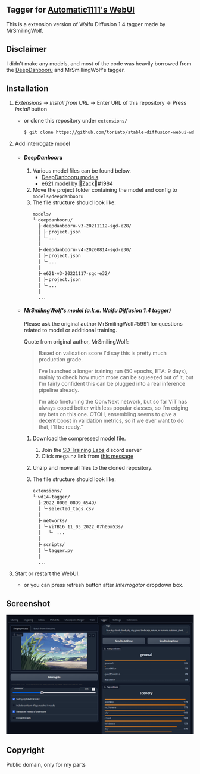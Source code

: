 Tagger for [Automatic1111's WebUI](https://github.com/AUTOMATIC1111/stable-diffusion-webui)
---
This is a extension version of Waifu Diffusion 1.4 tagger made by MrSmilingWolf.

## Disclaimer
I didn't make any models, and most of the code was heavily borrowed from the [DeepDanbooru](https://github.com/KichangKim/DeepDanbooru) and MrSmillingWolf's tagger.

## Installation
1. *Extensions* -> *Install from URL* -> Enter URL of this repository -> Press *Install* button
   - or clone this repository under `extensions/`
      ```sh
      $ git clone https://github.com/toriato/stable-diffusion-webui-wd14-tagger.git extensions/wd14-tagger
      ```

1. Add interrogate model
   - #### *DeepDanbooru*
      1. Various model files can be found below.
         - [DeepDanbooru models](https://github.com/KichangKim/DeepDanbooru/releases)
         - [e621 model by 🐾Zack🐾#1984](https://discord.gg/BDFpq9Yb7K)
      1. Move the project folder containing the model and config to `models/deepdanbooru`
      1. The file structure should look like:
         ```
         models/
         └╴deepdanbooru/
           ├╴deepdanbooru-v3-20211112-sgd-e28/
           │ ├╴project.json
           │ └╴...
           │
           ├╴deepdanbooru-v4-20200814-sgd-e30/
           │ ├╴project.json
           │ └╴...
           │
           ├╴e621-v3-20221117-sgd-e32/
           │ ├╴project.json
           │ └╴...
           │
           ...
         ```
    
   - #### *MrSmilingWolf's model (a.k.a. Waifu Diffusion 1.4 tagger)*
      Please ask the original author MrSmilingWolf#5991 for questions related to model or additional training.
      
      Quote from original author, MrSmilingWolf:

      > Based on validation score I'd say this is pretty much production grade.
      >
      > I've launched a longer training run (50 epochs, ETA: 9 days), mainly to check how much more can be squeezed out of it, but I'm fairly confident this can be plugged into a real inference pipeline already.
      >
      > I'm also finetuning the ConvNext network, but so far ViT has always coped better with less popular classes, so I'm edging my bets on this one.
      OTOH, ensembling seems to give a decent boost in validation metrics, so if we ever want to do that, I'll be ready."
      1. Download the compressed model file.
         1. Join the [SD Training Labs](https://discord.gg/zUDeSwMf2k) discord server
         1. Click mega.nz link from [this message](https://discord.com/channels/1038249716149928046/1038249717001359402/1041160494150594671)

      1. Unzip and move all files to the cloned repository.

      1. The file structure should look like:
         ```
         extensions/
         └╴wd14-tagger/
           ├╴2022_0000_0899_6549/
           │ └╴selected_tags.csv
           │
           ├╴networks/
           │ └╴ViTB16_11_03_2022_07h05m53s/
           │   └╴ ...
           │
           ├╴scripts/
           │ └╴tagger.py
           │
           ...
         ```
1. Start or restart the WebUI.
   - or you can press refresh button after *Interrogator* dropdown box.


## Screenshot
![Screenshot](docs/screenshot.png)

## Copyright

Public domain, only for my parts